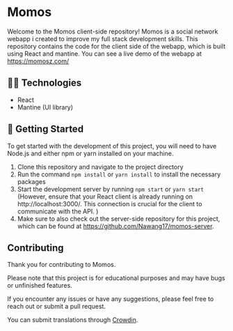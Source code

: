 # Momos

Welcome to the Momos client-side repository! Momos is a social network webapp i created to improve my full stack development skills. This repository contains the code for the client side of the webapp, which is built using React and mantine. You can see a live demo of the webapp at https://momosz.com/

## 👨‍💻 Technologies

- React
- Mantine (UI library)

## 🔗 Getting Started

To get started with the development of this project, you will need to have Node.js and either npm or yarn installed on your machine.

1. Clone this repository and navigate to the project directory
2. Run the command `npm install` or `yarn install` to install the necessary packages
3. Start the development server by running `npm start` or `yarn start` (However, ensure that your React client is already running on http://localhost:3000/. This connection is crucial for the client to communicate with the API. )
4. Make sure to also check out the server-side repository for this project, which can be found at https://github.com/Nawang17/momos-server.

## Contributing

Thank you for contributing to Momos.

Please note that this project is for educational purposes and may have bugs or unfinished features.

If you encounter any issues or have any suggestions, please feel free to reach out or submit a pull request.

You can submit translations through [Crowdin](https://crowdin.com/project/momos).
